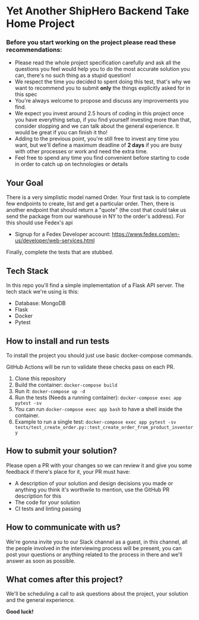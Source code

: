 # Yet Another ShipHero Backend Take Home Project


### Before you start working on the project please read these recommendations:
* Please read the whole project specification carefully and ask all the questions you feel would help you to do the most accurate solution you can, there's no such thing as a stupid question!
* We respect the time you decided to spent doing this test, that's why we want to recommend you to submit **only** the things explicitly asked for in this spec
* You're always welcome to propose and discuss any improvements you find.
* We expect you invest around 2.5 hours of coding in this project once you have everything setup, if you find yourself investing more than that, consider stopping and we can talk about the general experience. It would be great if you can finish it tho!
* Adding to the previous point, you're still free to invest any time you want, but we'll define a maximum deadline of **2 days** if you are busy with other processes or work and need the extra time.
* Feel free to spend any time you find convenient before starting to code in order to catch up on technologies or details

## Your Goal

There is a very simplistic model named Order. Your first task is to complete few endpoints
to create, list and get a particular order.
Then, there is another endpoint that should return a "quote" (the cost that could take us send the package from our warehouse in NY to the order's address). For this should use Fedex's api


* Signup for a Fedex Developer account: https://www.fedex.com/en-us/developer/web-services.html

Finally, complete the tests that are stubbed.


## Tech Stack
In this repo you'll find a simple implementation of a Flask API server. The tech stack we're using is this:

* Database: MongoDB
* Flask
* Docker
* Pytest

## How to install and run tests
To install the project you should just use basic docker-compose commands.

GitHub Actions will be run to validate these checks pass on each PR.

1. Clone this repository
3. Build the container: `docker-compose build`
4. Run it: `docker-compose up -d`
5. Run the tests (Needs a running container): `docker-compose exec app pytest -sv`
6. You can run `docker-compose exec app bash` to have a shell inside the container.
7. Example to run a single test:  `docker-compose exec app pytest -sv tests/test_create_order.py::test_create_order_from_product_inventory`


## How to submit your solution?
Please open a PR with your changes so we can review it and give you some feedback if there's place for it, your PR must have:
* A description of your solution and design decisions you made or anything you think it's worthwile to mention, use the GitHub PR description for this
* The code for your solution
* CI tests and linting passing

## How to communicate with us?
We're gonna invite you to our Slack channel as a guest, in this channel, all the people involved in the interviewing process will be present,
you can post your questions or anything related to the process in there and we'll answer as soon as possible.

## What comes after this project?
We'll be scheduling a call to ask questions about the project, your solution and the general experience.

**Good luck!**
